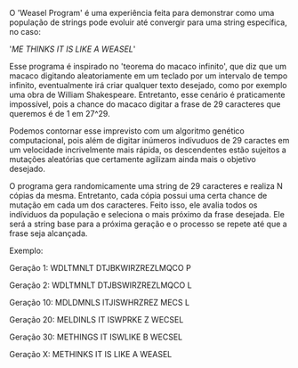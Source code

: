 O 'Weasel Program' é uma experiência feita para demonstrar como uma população de strings pode evoluir até convergir para uma string específica, no caso:

'*ME THINKS IT IS LIKE A WEASEL*'

Esse programa é inspirado no 'teorema do macaco infinito', que diz que um macaco digitando aleatoriamente em um teclado por um intervalo de tempo infinito, eventualmente irá criar qualquer texto desejado, como por exemplo uma obra de William Shakespeare. Entretanto, esse cenário é praticamente impossível, pois a chance do macaco digitar a frase de 29 caracteres que queremos é de 1 em 27^29.

Podemos contornar esse imprevisto com um algoritmo genético computacional, pois além de digitar inúmeros indívuduos de 29 caractes em um velocidade incrivelmente mais rápida, os descendentes estão sujeitos a mutações aleatórias que certamente agilizam ainda mais o objetivo desejado.

O programa gera randomicamente uma string de 29 caracteres e realiza N cópias da mesma. Entretanto, cada cópia possui uma certa chance de mutação em cada um dos caracteres. Feito isso, ele avalia todos os indíviduos da população e seleciona o mais próximo da frase desejada. Ele será a string base para a próxima geração e o processo se repete até que a frase seja alcançada.

Exemplo:

Geração 1: WDLTMNLT DTJBKWIRZREZLMQCO P

Geração 2: WDLTMNLT DTJBSWIRZREZLMQCO L

Geração 10: MDLDMNLS ITJISWHRZREZ MECS L

Geração 20: MELDINLS IT ISWPRKE Z WECSEL

Geração 30: METHINGS IT ISWLIKE B WECSEL

Geração X: METHINKS IT IS LIKE A WEASEL
